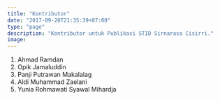 ```yaml
---
title: "Kontributor"
date: "2017-09-20T21:35:39+07:00"
type: "page"
description: "Kontributor untuk Publikasi STID Sirnarasa Cisirri."
image:  
---
```


1. Ahmad Ramdan
2. Opik Jamaluddin
3. Panji Putrawan Makalalag
4. Aldi Muhammad Zaelani
5. Yunia Rohmawati Syawal Mihardja
